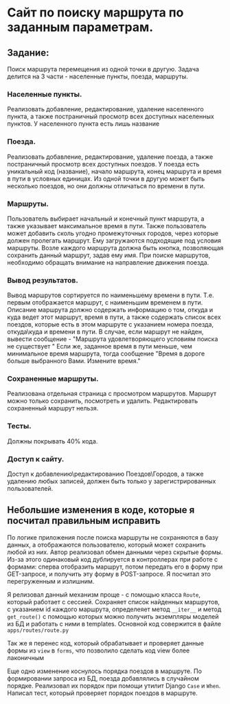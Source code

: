 # Сайт по поиску маршрута по заданным параметрам.
## Задание:
Поиск маршрута перемещения из одной точки в другую. Задача делится на 3 части - населенные пункты, поезда, маршруты.

### Населенные пункты.
Реализовать добавление, редактирование, удаление населенного пункта, а также постраничный просмотр всех доступных населенных пунктов. У населенного пункта есть лишь название

### Поезда.
Реализовать добавление, редактирование, удаление поезда, а также постраничный просмотр всех доступных поездов. У поезда есть уникальный код (название), начало маршрута, конец маршрута и время в пути в условных единицах. Из одной точки в другую может быть несколько поездов, но они должны отличаться по времени в пути.

### Маршруты.
Пользователь выбирает начальный и конечный пункт маршрута, а также указывает максимальное время в пути. Также пользователь может добавить сколь угодно промежуточных городов, через которые должен пролегать маршрут. Ему загружаются подходящие под условия маршруты. Возле каждого маршрута должна быть кнопка, позволяющая сохранить данный маршрут, задав ему имя. При поиске маршрутов, необходимо обращать внимание на направление движения поезда.

### Вывод результатов.
Вывод маршрутов сортируется по наименьшему времени в пути. Т.е. первым отображается маршрут, с наименьшим временем в пути. Описание маршрута должно содержать информацию о том, откуда и куда ведет этот маршрут, время в пути, а также содержать список всех поездов, которые есть в этом маршруте с указанием номера поезда, откуда\куда и времени в пути.
В случае, если маршрут не найден, вывести сообщение - "Маршрута удовлетворяющего условиям поиска не существует " Если же, заданное время в пути меньше, чем минимальное время маршрута, тогда сообщение "Время в дороге больше выбранного Вами. Измените время."

### Сохраненные маршруты.
Реализована отдельная страница с просмотром маршрутов. Маршрут можно только сохранить, посмотреть и удалить. Редактировать сохраненный маршрут нельзя.

### Тесты.
Должны покрывать 40% кода.

### Доступ к сайту.
Доступ к добавлению\редактированию Поездов\Городов, а также удалению любых записей, должен быть только у зарегистрированных пользователей.

## Небольшие изменения в коде, которые я посчитал правильным исправить
По логике приложения после поиска маршруты не сохраняются в базу данных, а отображаются пользователю, который может сохранить любой из них. Автор реализовал обмен данными через скрытые формы. Из-за этого одинаковый код дублируется в контроллерах при работе с формами: сперва отобразить маршрут, потом передать его в форму при GET-запросе, и получить эту форму в POST-запросе. Я посчитал это перегруженным и излишним.

Я релизовал данный механизм проще - с помощью класса `Route`, который работает с сессией. Сохраняет список найденных маршрутов, с указанием id каждого маршрута, определеяет метод `__iter__` и метод `get_route()` с помощью которых можно получить экземпляры моделей из БД и работать с ними в templates. Основной код совержится в файле `apps/routes/route.py`

Так же я перенес код, который обрабатывает и проверяет данные формы из `view` в `forms`, что позволило сделать код view более лаконичным  

Еще одно изменение коснулось порядка поездов в маршруте. По формировании запроса из БД, поезда добавлялись в случайном порядке. Реализовал их порядок при помощи утилит Django `Case` и `When`. Написал тест, который проверяет порядок поездов в маршруте.
